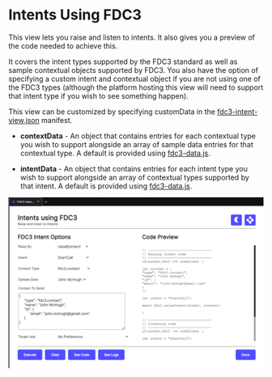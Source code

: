 # Intents Using FDC3

This view lets you raise and listen to intents. It also gives you a preview of the code needed to achieve this.

It covers the intent types supported by the FDC3 standard as well as sample contextual objects supported by FDC3. You also have the option of specifying a custom intent and contextual object if you are not using one of the FDC3 types (although the platform hosting this view will need to support that intent type if you wish to see something happen).

This view can be customized by specifying customData in the [fdc3-intent-view.json](fdc3-intent-view.json) manifest.

- **contextData** - An object that contains entries for each contextual type you wish to support alongside an array of sample data entries for that contextual type. A default is provided using [fdc3-data.js](../fdc3-data.js).

- **intentData** - An object that contains entries for each intent type you wish to support alongside an array of contextual types supported by that intent. A default is provided using [fdc3-data.js](../fdc3-data.js).

![Intents Using FDC3](../../../images/previews/view-intents-fdc3.png)
